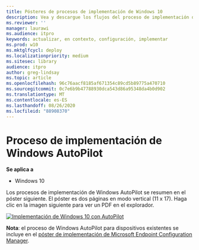 ```yaml
---
title: Pósteres de procesos de implementación de Windows 10
description: Vea y descargue los flujos del proceso de implementación de Windows 10 para Microsoft Endpoint Configuration Manager y Windows AutoPilot.
ms.reviewer: ''
manager: laurawi
ms.audience: itpro
keywords: actualizar, en contexto, configuración, implementar
ms.prod: w10
ms.mktglfcycl: deploy
ms.localizationpriority: medium
ms.sitesec: library
audience: itpro
author: greg-lindsay
ms.topic: article
ms.openlocfilehash: 96c76aacf8185af671354c89cd5b89775a470710
ms.sourcegitcommit: 0c7e6b9b47788930dca543d86a95348da4b0d902
ms.translationtype: MT
ms.contentlocale: es-ES
ms.lasthandoff: 08/26/2020
ms.locfileid: "88908370"
---
```

#  <a name="windows-autopilot-deployment-process"></a>Proceso de implementación de Windows AutoPilot

**Se aplica a**
-   Windows 10

Los procesos de implementación de Windows AutoPilot se resumen en el póster siguiente. El póster es dos páginas en modo vertical (11 x 17). Haga clic en la imagen siguiente para ver un PDF en el explorador.

[![Implementación de Windows 10 con AutoPilot](media/windows10-autopilot-flowchart.png)](media/Windows10AutopilotFlowchart.pdf)

**Nota**: el proceso de Windows AutoPilot para dispositivos existentes se incluye en el [póster de implementación de Microsoft Endpoint Configuration Manager](/windows/deployment/windows-10-deployment-posters#deploy-windows-10-with-microsoft-endpoint-configuration-manager).